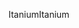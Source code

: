 <span data-ttu-id="68cb1-101">Itanium</span><span class="sxs-lookup"><span data-stu-id="68cb1-101">Itanium</span></span>